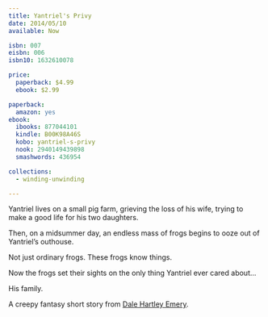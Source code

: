 ```yaml
---
title: Yantriel's Privy
date: 2014/05/10
available: Now

isbn: 007
eisbn: 006
isbn10: 1632610078

price:
  paperback: $4.99
  ebook: $2.99

paperback:
  amazon: yes
ebook:
  ibooks: 877044101
  kindle: B00K98A46S
  kobo: yantriel-s-privy
  nook: 2940149439898
  smashwords: 436954

collections:
  - winding-unwinding

---
```


Yantriel lives on a small pig farm,
grieving the loss of his wife,
trying to make a good life for his two daughters.

Then,
on a midsummer day,
an endless mass of frogs begins to ooze out of Yantriel’s outhouse.

Not just ordinary frogs.
These frogs know things.

Now the frogs set their sights
on the only thing Yantriel ever cared about...

His family.

A creepy fantasy short story from
[Dale Hartley Emery](http://dalehartleyemery.com/).

